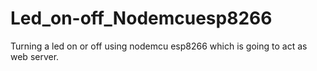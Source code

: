 # Led_on-off_Nodemcuesp8266
Turning a led on or off using nodemcu esp8266 which is going to act as web server.
